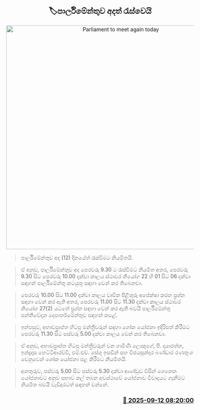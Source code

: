 <p align='center'><b><h2 align='center' title='Parliament to meet again today'>🏷පාර්ලිමේන්තුව අදත් රැස්වෙයි</h2></b></p>
<p align='center'><img src='https://helakuru.sgp1.cdn.digitaloceanspaces.com/esana/images/lib/parliment-new-01[1].jpg' width='600' alt='Parliament to meet again today'></p>

> පාර්ලිමේන්තුව අද (12) දිනයේත් රැස්වීමට නියමිතයි.

> ඒ අනුව, පාර්ලිමේන්තුව අද පෙරවරු 9.30 ට රැස්වීමට නියමිත අතර, පෙරවරු 9.30 සිට පෙරවරු 10.00 දක්වා කාලය ස්ථාවර නියෝග 22 හි 01 සිට 06 දක්වා සඳහන් පාර්ලිමේන්තු කටයුතු සඳහා වෙන් කර තිබෙනවා.

> පෙරවරු 10.00 සිට 11.00 දක්වා කාලය වාචික පිළිතුරු අපේක්ෂා කරන ප්‍රශ්න සඳහා වෙන් කර ඇති අතර, පෙරවරු 11.00 සිට 11.30 දක්වා කාලය ස්ථාවර නියෝග 27(2) යටතේ ප්‍රශ්න සඳහා වෙන් කර ඇති බවයි පාර්ලිමේන්තු සන්නිවේදන දෙපාර්තමේන්තුව සඳහන් කළේ.

> ඉන්පසුව, අභාවප්‍රාප්ත හිටපු මන්ත්‍රීවරුන් සඳහා ශෝක යෝජනා ඉදිරිපත් කිරීමට පෙරවරු 11.30 සිට පස්වරු 5.00 දක්වා කාලය වෙන් කර තිබෙනවා. 

> ඒ අනුව, අභාවප්‍රාප්ත හිටපු මන්ත්‍රීවරුන් වන ගාමිණි ලොකුගේ, පී. දයාරත්න, ඉන්ද්‍රදාස හෙට්ටිආරච්චි, එම්.එච්. සේගු ඉසඩීන් සහ විජයසුන්දර බණ්ඩාර රණතුංග වෙනුවෙන් ශෝක යෝජනා පළ කිරීමට නියමිතයි.

> අනතුරුව, පස්වරු 5.00 සිට පස්වරු 5.30 දක්වා ආණ්ඩුව විසින් ගෙනෙන යෝජනාවට අනුව සභාව කල් තබන අවස්ථාවේ යෝජනාව විවාදයට ගැනීමට නියමිත බවයි වැඩිදුරටත් සඳහන් වන්නේ.



<h3 align='right'><a href='https://www.helakuru.lk/esana/p/113553/'>📅 2025-09-12 08:20:00</a></h3>
